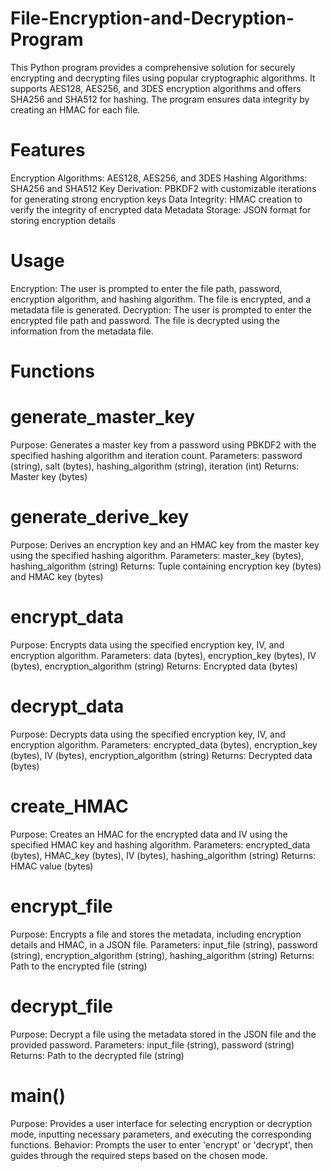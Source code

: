 # File-Encryption-and-Decryption-Program
This Python program provides a comprehensive solution for securely encrypting and decrypting files using popular cryptographic algorithms. It supports AES128, AES256, and 3DES encryption algorithms and offers SHA256 and SHA512 for hashing. The program ensures data integrity by creating an HMAC for each file.

# Features
Encryption Algorithms: AES128, AES256, and 3DES
Hashing Algorithms: SHA256 and SHA512
Key Derivation: PBKDF2 with customizable iterations for generating strong encryption keys
Data Integrity: HMAC creation to verify the integrity of encrypted data
Metadata Storage: JSON format for storing encryption details

# Usage
Encryption: The user is prompted to enter the file path, password, encryption algorithm, and hashing algorithm. The file is encrypted, and a metadata file is generated.
Decryption: The user is prompted to enter the encrypted file path and password. The file is decrypted using the information from the metadata file.

# Functions
# generate_master_key
Purpose: Generates a master key from a password using PBKDF2 with the specified hashing algorithm and iteration count.
Parameters: password (string), salt (bytes), hashing_algorithm (string), iteration (int)
Returns: Master key (bytes)

# generate_derive_key
Purpose: Derives an encryption key and an HMAC key from the master key using the specified hashing algorithm.
Parameters: master_key (bytes), hashing_algorithm (string)
Returns: Tuple containing encryption key (bytes) and HMAC key (bytes)

# encrypt_data
Purpose: Encrypts data using the specified encryption key, IV, and encryption algorithm.
Parameters: data (bytes), encryption_key (bytes), IV (bytes), encryption_algorithm (string)
Returns: Encrypted data (bytes)

# decrypt_data
Purpose: Decrypts data using the specified encryption key, IV, and encryption algorithm.
Parameters: encrypted_data (bytes), encryption_key (bytes), IV (bytes), encryption_algorithm (string)
Returns: Decrypted data (bytes)

# create_HMAC
Purpose: Creates an HMAC for the encrypted data and IV using the specified HMAC key and hashing algorithm.
Parameters: encrypted_data (bytes), HMAC_key (bytes), IV (bytes), hashing_algorithm (string)
Returns: HMAC value (bytes)

# encrypt_file
Purpose: Encrypts a file and stores the metadata, including encryption details and HMAC, in a JSON file.
Parameters: input_file (string), password (string), encryption_algorithm (string), hashing_algorithm (string)
Returns: Path to the encrypted file (string)

# decrypt_file
Purpose: Decrypt a file using the metadata stored in the JSON file and the provided password.
Parameters: input_file (string), password (string)
Returns: Path to the decrypted file (string)

# main()
Purpose: Provides a user interface for selecting encryption or decryption mode, inputting necessary parameters, and executing the corresponding functions.
Behavior: Prompts the user to enter 'encrypt' or 'decrypt', then guides through the required steps based on the chosen mode.

